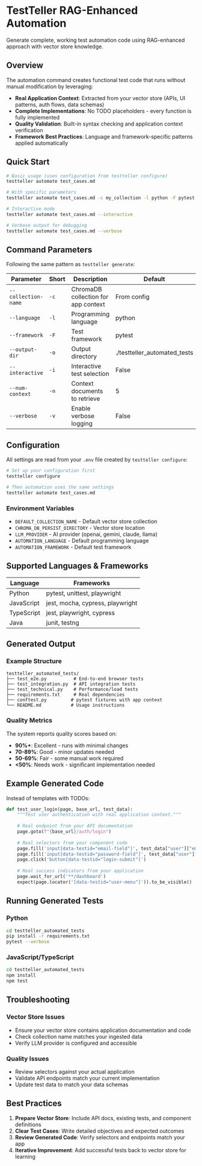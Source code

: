 # TestTeller RAG-Enhanced Automation

Generate complete, working test automation code using RAG-enhanced approach with vector store knowledge.

## Overview

The automation command creates functional test code that runs without manual modification by leveraging:

- **Real Application Context**: Extracted from your vector store (APIs, UI patterns, auth flows, data schemas)
- **Complete Implementations**: No TODO placeholders - every function is fully implemented
- **Quality Validation**: Built-in syntax checking and application context verification
- **Framework Best Practices**: Language and framework-specific patterns applied automatically

## Quick Start

```bash
# Basic usage (uses configuration from testteller configure)
testteller automate test_cases.md

# With specific parameters
testteller automate test_cases.md -c my_collection -l python -F pytest

# Interactive mode
testteller automate test_cases.md --interactive

# Verbose output for debugging
testteller automate test_cases.md --verbose
```

## Command Parameters

Following the same pattern as `testteller generate`:

| Parameter | Short | Description | Default |
|-----------|-------|-------------|---------|
| `--collection-name` | `-c` | ChromaDB collection for app context | From config |
| `--language` | `-l` | Programming language | python |
| `--framework` | `-F` | Test framework | pytest |
| `--output-dir` | `-o` | Output directory | ./testteller_automated_tests |
| `--interactive` | `-i` | Interactive test selection | False |
| `--num-context` | `-n` | Context documents to retrieve | 5 |
| `--verbose` | `-v` | Enable verbose logging | False |

## Configuration

All settings are read from your `.env` file created by `testteller configure`:

```bash
# Set up your configuration first
testteller configure

# Then automation uses the same settings
testteller automate test_cases.md
```

### Environment Variables

- `DEFAULT_COLLECTION_NAME` - Default vector store collection
- `CHROMA_DB_PERSIST_DIRECTORY` - Vector store location  
- `LLM_PROVIDER` - AI provider (openai, gemini, claude, llama)
- `AUTOMATION_LANGUAGE` - Default programming language
- `AUTOMATION_FRAMEWORK` - Default test framework

## Supported Languages & Frameworks

| Language | Frameworks |
|----------|------------|
| Python | pytest, unittest, playwright |
| JavaScript | jest, mocha, cypress, playwright |
| TypeScript | jest, playwright, cypress |
| Java | junit, testng |

## Generated Output

### Example Structure
```
testteller_automated_tests/
├── test_e2e.py          # End-to-end browser tests
├── test_integration.py  # API integration tests  
├── test_technical.py    # Performance/load tests
├── requirements.txt     # Real dependencies
├── conftest.py         # pytest fixtures with app context
└── README.md           # Usage instructions
```

### Quality Metrics

The system reports quality scores based on:
- **90%+**: Excellent - runs with minimal changes
- **70-89%**: Good - minor updates needed  
- **50-69%**: Fair - some manual work required
- **<50%**: Needs work - significant implementation needed

## Example Generated Code

Instead of templates with TODOs:

```python
def test_user_login(page, base_url, test_data):
    """Test user authentication with real application context."""
    
    # Real endpoint from your API documentation
    page.goto(f"{base_url}/auth/login")
    
    # Real selectors from your component code
    page.fill('input[data-testid="email-field"]', test_data["user"]["email"])
    page.fill('input[data-testid="password-field"]', test_data["user"]["password"])
    page.click('button[data-testid="login-submit"]')
    
    # Real success indicators from your application
    page.wait_for_url('**/dashboard')
    expect(page.locator('[data-testid="user-menu"]')).to_be_visible()
```

## Running Generated Tests

### Python
```bash
cd testteller_automated_tests
pip install -r requirements.txt
pytest --verbose
```

### JavaScript/TypeScript  
```bash
cd testteller_automated_tests
npm install
npm test
```

## Troubleshooting

### Vector Store Issues
- Ensure your vector store contains application documentation and code
- Check collection name matches your ingested data
- Verify LLM provider is configured and accessible

### Quality Issues
- Review selectors against your actual application
- Validate API endpoints match your current implementation
- Update test data to match your data schemas

## Best Practices

1. **Prepare Vector Store**: Include API docs, existing tests, and component definitions
2. **Clear Test Cases**: Write detailed objectives and expected outcomes
3. **Review Generated Code**: Verify selectors and endpoints match your app
4. **Iterative Improvement**: Add successful tests back to vector store for learning